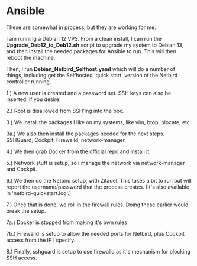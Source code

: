 
# Ansible
These are somewhat in process, but they are working for me.

I am running a Debian 12 VPS. From a clean install, I can run the **Upgrade_Deb12_to_Deb12.sh** script to upgrade my system to Debian 13, and then install the needed packages for Ansible to run. This will then reboot the machine.

Then, I run **Debian_Netbird_Selfhost.yaml** which will do a number of things, including get the Selfhosted 'quick start' version of the Netbird controller running.

1.) A new user is created and a password set. SSH keys can also be inserted, if you desire.

2.) Root is disallowed from SSH'ing into the box.

3.) We install the packages I like on my systems, like vim, btop, plocate, etc.

  3a.) We also then install the packages needed for the next steps. SSHGuard, Cockpit, Firewalld, network-manager
  
4.) We then grab Docker from the official repo and install it.

5.) Network stuff is setup, so I manage the network via network-manager and Cockpit.

6.) We then do the Netbird setup, with Zitadel. This takes a bit to run but will report the username/password that the process creates. (It's also available in 'netbird-quickstart.log'.)

7.) Once that is done, we roll in the firewall rules. Doing these earlier would break the setup.

  7a.) Docker is stopped from making it's own rules
  
  7b.) Firewalld is setup to allow the needed ports for Netbird, plus Cockpit access from the IP I specify.
  
8.) Finally, sshguard is setup to use firewalld as it's mechanism for blocking SSH access.
